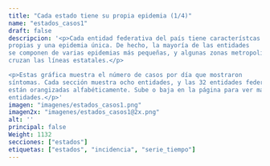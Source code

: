 ```yaml
---
title: "Cada estado tiene su propia epidemia (1/4)"
name: "estados_casos1"
draft: false
descripcion: '<p>Cada entidad federativa del país tiene característcas
propias y una epidemia única. De hecho, la mayoría de las entidades
se componen de varias epidemias más pequeñas, y algunas zonas metropolitanas
cruzan las líneas estatales.</p>

<p>Estas gráfica muestra el número de casos por día que mostraron
síntomas. Cada sección muestra ocho entidades, y las 32 entidades federativas
están orangizadas alfabéticamente. Sube o baja en la página para ver más
entidades.</p>'
imagen: "imagenes/estados_casos1.png"
imagen2x: "imagenes/estados_casos1@2x.png"
alt: ''
principal: false
Weight: 1132
secciones: ["estados"]
etiquetas: ["estados", "incidencia", "serie_tiempo"]
---
```

